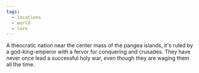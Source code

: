 ```yaml
---
tags:
  - locations
  - world
  - lore
---
```

A theocratic nation near the center mass of the pangea islands, it's ruled by a god-king-emperor with a fervor for conquering and crusades. They have never once lead a successful holy war, even though they are waging them all the time.